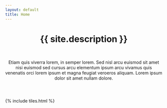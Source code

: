 ```yaml
---
layout: default
title: Home
---
```


<header>
  <div class="typewriter">
    <h1>{{ site.description }}</h1>
  </div><br />
<p>Etiam quis viverra lorem, in semper lorem. Sed nisl arcu euismod sit amet nisi euismod sed cursus arcu elementum ipsum arcu vivamus quis venenatis orci lorem ipsum et magna feugiat veroeros aliquam. Lorem ipsum dolor sit amet nullam dolore.</p>
</header>

{% include tiles.html %}
